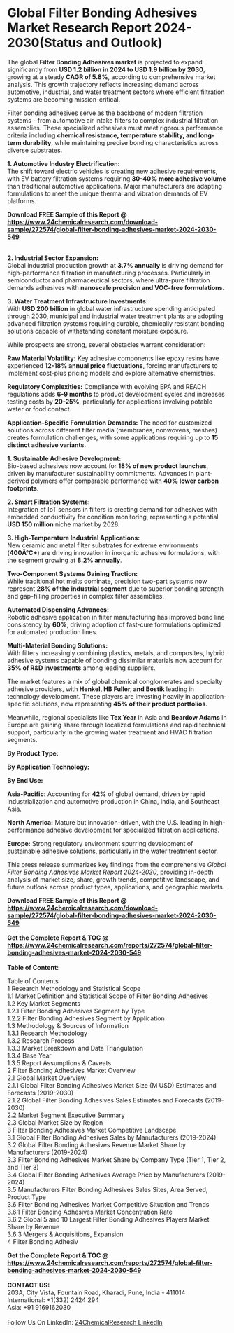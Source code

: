 <h1>Global Filter Bonding Adhesives Market Research Report 2024-2030(Status and Outlook)</h1><p>The global <strong>Filter Bonding Adhesives market</strong> is projected to expand significantly from <strong>USD 1.2 billion in 2024 to USD 1.9 billion by 2030</strong>, growing at a steady <strong>CAGR of 5.8%</strong>, according to comprehensive market analysis. This growth trajectory reflects increasing demand across automotive, industrial, and water treatment sectors where efficient filtration systems are becoming mission-critical.</p><p>Filter bonding adhesives serve as the backbone of modern filtration systems - from automotive air intake filters to complex industrial filtration assemblies. These specialized adhesives must meet rigorous performance criteria including <strong>chemical resistance, temperature stability, and long-term durability</strong>, while maintaining precise bonding characteristics across diverse substrates.</p><p><strong>1. Automotive Industry Electrification:</strong><br>
The shift toward electric vehicles is creating new adhesive requirements, with EV battery filtration systems requiring <strong>30-40% more adhesive volume</strong> than traditional automotive applications. Major manufacturers are adapting formulations to meet the unique thermal and vibration demands of EV platforms.</p><div><b>Download FREE Sample of this Report @ 
            <a href="https://www.24chemicalresearch.com/download-sample/272574/global-filter-bonding-adhesives-market-2024-2030-549">
            https://www.24chemicalresearch.com/download-sample/272574/global-filter-bonding-adhesives-market-2024-2030-549</a></b></div><br><p><strong>2. Industrial Sector Expansion:</strong><br>
Global industrial production growth at <strong>3.7% annually</strong> is driving demand for high-performance filtration in manufacturing processes. Particularly in semiconductor and pharmaceutical sectors, where ultra-pure filtration demands adhesives with <strong>nanoscale precision and VOC-free formulations</strong>.</p><p><strong>3. Water Treatment Infrastructure Investments:</strong><br>
With <strong>USD 200 billion</strong> in global water infrastructure spending anticipated through 2030, municipal and industrial water treatment plants are adopting advanced filtration systems requiring durable, chemically resistant bonding solutions capable of withstanding constant moisture exposure.</p><p>While prospects are strong, several obstacles warrant consideration:</p><p><strong>Raw Material Volatility:</strong> Key adhesive components like epoxy resins have experienced <strong>12-18% annual price fluctuations</strong>, forcing manufacturers to implement cost-plus pricing models and explore alternative chemistries.</p><p><strong>Regulatory Complexities:</strong> Compliance with evolving EPA and REACH regulations adds <strong>6-9 months</strong> to product development cycles and increases testing costs by <strong>20-25%</strong>, particularly for applications involving potable water or food contact.</p><p><strong>Application-Specific Formulation Demands:</strong> The need for customized solutions across different filter media (membranes, nonwovens, meshes) creates formulation challenges, with some applications requiring up to <strong>15 distinct adhesive variants</strong>.</p><p><strong>1. Sustainable Adhesive Development:</strong><br>
Bio-based adhesives now account for <strong>18% of new product launches</strong>, driven by manufacturer sustainability commitments. Advances in plant-derived polymers offer comparable performance with <strong>40% lower carbon footprints</strong>.</p><p><strong>2. Smart Filtration Systems:</strong><br>
Integration of IoT sensors in filters is creating demand for adhesives with embedded conductivity for condition monitoring, representing a potential <strong>USD 150 million</strong> niche market by 2028.</p><p><strong>3. High-Temperature Industrial Applications:</strong><br>
New ceramic and metal filter substrates for extreme environments (<strong>400Â°C+</strong>) are driving innovation in inorganic adhesive formulations, with the segment growing at <strong>8.2% annually</strong>.</p><p><strong>Two-Component Systems Gaining Traction:</strong><br>
	While traditional hot melts dominate, precision two-part systems now represent <strong>28% of the industrial segment</strong> due to superior bonding strength and gap-filling properties in complex filter assemblies.</p><p><strong>Automated Dispensing Advances:</strong><br>
	Robotic adhesive application in filter manufacturing has improved bond line consistency by <strong>60%</strong>, driving adoption of fast-cure formulations optimized for automated production lines.</p><p><strong>Multi-Material Bonding Solutions:</strong><br>
	With filters increasingly combining plastics, metals, and composites, hybrid adhesive systems capable of bonding dissimilar materials now account for <strong>35% of R&amp;D investments</strong> among leading suppliers.</p><p>The market features a mix of global chemical conglomerates and specialty adhesive providers, with <strong>Henkel, HB Fuller, and Bostik</strong> leading in technology development. These players are investing heavily in application-specific solutions, now representing <strong>45% of their product portfolios</strong>.</p><p>Meanwhile, regional specialists like <strong>Tex Year</strong> in Asia and <strong>Beardow Adams</strong> in Europe are gaining share through localized formulations and rapid technical support, particularly in the growing water treatment and HVAC filtration segments.</p><p><strong>By Product Type:</strong></p><p><strong>By Application Technology:</strong></p><p><strong>By End Use:</strong></p><p><strong>Asia-Pacific:</strong> Accounting for <strong>42%</strong> of global demand, driven by rapid industrialization and automotive production in China, India, and Southeast Asia.</p><p><strong>North America:</strong> Mature but innovation-driven, with the U.S. leading in high-performance adhesive development for specialized filtration applications.</p><p><strong>Europe:</strong> Strong regulatory environment spurring development of sustainable adhesive solutions, particularly in the water treatment sector.</p><p>This press release summarizes key findings from the comprehensive <em>Global Filter Bonding Adhesives Market Report 2024-2030</em>, providing in-depth analysis of market size, share, growth trends, competitive landscape, and future outlook across product types, applications, and geographic markets.</p><div><b>Download FREE Sample of this Report @ 
            <a href="https://www.24chemicalresearch.com/download-sample/272574/global-filter-bonding-adhesives-market-2024-2030-549">
            https://www.24chemicalresearch.com/download-sample/272574/global-filter-bonding-adhesives-market-2024-2030-549</a></b></div><br><div><b>Get the Complete Report & TOC @ 
            <a href="https://www.24chemicalresearch.com/reports/272574/global-filter-bonding-adhesives-market-2024-2030-549">
            https://www.24chemicalresearch.com/reports/272574/global-filter-bonding-adhesives-market-2024-2030-549</a></b></div><br>
            <b>Table of Content:</b><p>Table of Contents<br />
1 Research Methodology and Statistical Scope<br />
1.1 Market Definition and Statistical Scope of Filter Bonding Adhesives<br />
1.2 Key Market Segments<br />
1.2.1 Filter Bonding Adhesives Segment by Type<br />
1.2.2 Filter Bonding Adhesives Segment by Application<br />
1.3 Methodology & Sources of Information<br />
1.3.1 Research Methodology<br />
1.3.2 Research Process<br />
1.3.3 Market Breakdown and Data Triangulation<br />
1.3.4 Base Year<br />
1.3.5 Report Assumptions & Caveats<br />
2 Filter Bonding Adhesives Market Overview<br />
2.1 Global Market Overview<br />
2.1.1 Global Filter Bonding Adhesives Market Size (M USD) Estimates and Forecasts (2019-2030)<br />
2.1.2 Global Filter Bonding Adhesives Sales Estimates and Forecasts (2019-2030)<br />
2.2 Market Segment Executive Summary<br />
2.3 Global Market Size by Region<br />
3 Filter Bonding Adhesives Market Competitive Landscape<br />
3.1 Global Filter Bonding Adhesives Sales by Manufacturers (2019-2024)<br />
3.2 Global Filter Bonding Adhesives Revenue Market Share by Manufacturers (2019-2024)<br />
3.3 Filter Bonding Adhesives Market Share by Company Type (Tier 1, Tier 2, and Tier 3)<br />
3.4 Global Filter Bonding Adhesives Average Price by Manufacturers (2019-2024)<br />
3.5 Manufacturers Filter Bonding Adhesives Sales Sites, Area Served, Product Type<br />
3.6 Filter Bonding Adhesives Market Competitive Situation and Trends<br />
3.6.1 Filter Bonding Adhesives Market Concentration Rate<br />
3.6.2 Global 5 and 10 Largest Filter Bonding Adhesives Players Market Share by Revenue<br />
3.6.3 Mergers & Acquisitions, Expansion<br />
4 Filter Bonding Adhesiv</p><div><b>Get the Complete Report & TOC @ 
            <a href="https://www.24chemicalresearch.com/reports/272574/global-filter-bonding-adhesives-market-2024-2030-549">
            https://www.24chemicalresearch.com/reports/272574/global-filter-bonding-adhesives-market-2024-2030-549</a></b></div><br><b>CONTACT US:</b><br>
            203A, City Vista, Fountain Road, Kharadi, Pune, India - 411014<br>
            International: +1(332) 2424 294<br>
            Asia: +91 9169162030 <br><br>
            Follow Us On LinkedIn: <a href="https://www.linkedin.com/company/24chemicalresearch/">24ChemicalResearch LinkedIn</a>